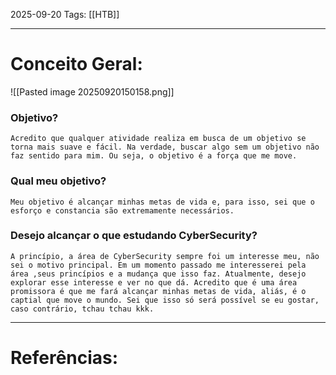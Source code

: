 2025-09-20
Tags: [[HTB]]

----
# Conceito Geral:

![[Pasted image 20250920150158.png]]

### Objetivo?

	Acredito que qualquer atividade realiza em busca de um objetivo se torna mais suave e fácil. Na verdade, buscar algo sem um objetivo não faz sentido para mim. Ou seja, o objetivo é a força que me move.

### Qual meu objetivo?

	Meu objetivo é alcançar minhas metas de vida e, para isso, sei que o esforço e constancia são extremamente necessários.

### Desejo alcançar o que estudando CyberSecurity?

	A princípio, a área de CyberSecurity sempre foi um interesse meu, não sei o motivo principal. Em um momento passado me interesserei pela área ,seus princípios e a mudança que isso faz. Atualmente, desejo explorar esse interesse e ver no que dá. Acredito que é uma área promissora é que me fará alcançar minhas metas de vida, aliás, é o captial que move o mundo. Sei que isso só será possível se eu gostar, caso contrário, tchau tchau kkk.
-----
# Referências:

